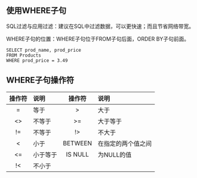 ## 使用WHERE子句

SQL过滤与应用过滤：建议在SQL中过滤数据，可以更快速；而且节省网络带宽。

WHERE子句的位置：WHERE子句位于FROM子句后面，ORDER BY子句前面。

```
SELECT prod_name, prod_price
FROM Products
WHERE prod_price = 3.49
```

## WHERE子句操作符

| 操作符 | 说明 | 操作符 | 说明 |
| :---: | :--- | :---: | :--- |
| = | 等于 | &gt; | 大于 |
| &lt;&gt; | 不等于 | &gt;= | 大于等于 |
| != | 不等于 | !&gt; | 不大于 |
| &lt; | 小于 | BETWEEN | 在指定的两个值之间 |
| &lt;= | 小于等于 | IS NULL | 为NULL的值 |
| !&lt; | 不小于 |  |  |



